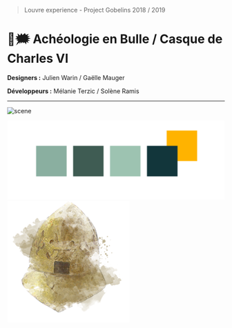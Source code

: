 > Louvre experience - Project Gobelins 2018 / 2019

# 🏺🗯 Achéologie en Bulle / Casque de Charles VI 


**Designers :** Julien Warin / Gaëlle Mauger

**Développeurs :** Mélanie Terzic / Solène Ramis


___


![scene](./assets/img/readme/scene.png)

![color schema](./assets/img/readme/color_schema.png) ![casque](./assets/img/readme/casque.png)


